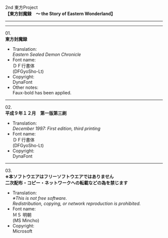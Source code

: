 2nd 東方Project  
**【東方封魔録　～ the Story of Eastern Wonderland】**

---  
---

01\.  
**東方封魔録**
  - Translation:  
*Eastern Sealed Demon Chronicle*
  - Font name:  
ＤＦ行書体  
(DFGyoSho-Lt)
  - Copyright:  
DynaFont
  - Other notes:  
Faux-bold has been applied.

---

02\.  
**平成９年１２月　第一版第三刷**
  - Translation:  
*December 1997: First edition, third printing*
  - Font name:  
ＤＦ行書体  
(DFGyoSho-Lt)
  - Copyright:  
DynaFont

---

03\.  
**※本ソフトウエアはフリーソフトウエアではありません**  
**二次配布・コピー・ネットワークヘの転載などの為を禁じます**
  - Translation:  
*※This is not free software.*  
*Redistribution, copying, or network reproduction is prohibited.*
  - Font name:  
ＭＳ 明朝  
(MS Mincho)
  - Copyright:  
Microsoft
